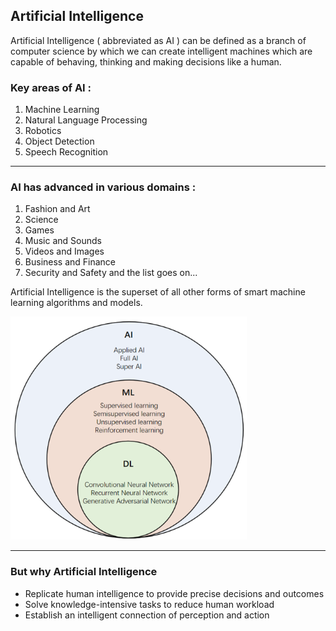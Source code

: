 ## Artificial Intelligence

Artificial Intelligence ( abbreviated as AI ) can be defined as a branch of computer science by which we can create intelligent machines which are capable of behaving, thinking and making decisions like a human.

### Key areas of AI :
1. Machine Learning
2. Natural Language Processing
3. Robotics
4. Object Detection
5. Speech Recognition

---

### AI has advanced in various domains :
1. Fashion and Art
2. Science
3. Games
4. Music and Sounds
5. Videos and Images  
6. Business and Finance
7. Security and Safety and the list goes on...


Artificial Intelligence is the superset of all other forms of smart machine learning algorithms and models.

<img src="assets\The_relationship_and_main_types_of_artificial_intelligence,_machine_learning_and_deep_learning.png"  width="75%" height="75%">

---

### But why Artificial Intelligence

- Replicate human intelligence to provide precise decisions and outcomes
- Solve knowledge-intensive tasks to reduce human workload
- Establish an intelligent connection of perception and action


